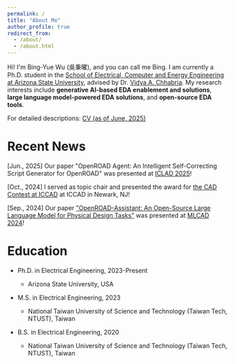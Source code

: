 ```yaml
---
permalink: /
title: "About Me"
author_profile: true
redirect_from: 
  - /about/
  - /about.html
---
```


Hi! I'm Bing-Yue Wu (吳秉曜), and you can call me Bing. I am currently a Ph.D. student in the [School of Electrical, Computer and Energy Engineering at Arizona State University](https://ecee.engineering.asu.edu/), advised by Dr. [Vidya A. Chhabria](https://faculty.engineering.asu.edu/vidyachhabria/). My research interests include **generative AI-based EDA enablement and solutions**, **large language model-powered EDA solutions**, and **open-source EDA tools**.

For detailed descriptions: [CV (as of June, 2025)](https://bingyuew.github.io/files/CV.pdf)

# Recent News

[Jun., 2025] Our paper "OpenROAD Agent: An Intelligent Self-Correcting Script Generator for OpenROAD" was presented at [ICLAD 2025](https://iclad.ai/)!

[Oct., 2024] I served as topic chair and presented the award for [the CAD Contest at ICCAD](https://www.iccad-contest.org/2024/) at ICCAD in Newark, NJ!

[Sep., 2024] Our paper ["OpenROAD-Assistant: An Open-Source Large Language Model for Physical Design Tasks"](https://ieeexplore.ieee.org/document/10740242) was presented at [MLCAD 2024](https://mlcad.org/symposium/2024/)!

# Education

* Ph.D. in Electrical Engineering, 2023-Present
  * Arizona State University, USA

* M.S. in Electrical Engineering, 2023
  * National Taiwan University of Science and Technology (Taiwan Tech, NTUST), Taiwan

* B.S. in Electrical Engineering, 2020
  * National Taiwan University of Science and Technology (Taiwan Tech, NTUST), Taiwan




